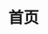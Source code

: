 ---
home: true
layout: BlogHome
icon: home
title: 首页
# 只能使用绝对路径
# heroImage: /assets/images/a.png
heroText: 阿Q的博客
heroFullScreen: true
tagline: 碌碌谋生，谋其所爱。
projects:
  - icon: project
    name: 项目名称
    desc: 项目详细描述
    link: https://你的项目链接

  # - icon: link
  #   name: 链接名称
  #   desc: 链接详细描述
  #   link: https://链接地址

  # - icon: book
  #   name: 书籍名称
  #   desc: 书籍详细描述
  #   link: https://你的书籍链接

  # - icon: article
  #   name: 文章名称
  #   desc: 文章详细描述
  #   link: https://你的文章链接

  # - icon: friend
  #   name: 伙伴名称
  #   desc: 伙伴详细介绍
  #   link: https://你的伙伴链接

  # - icon: https://theme-hope-assets.vuejs.press/logo.svg
  #   name: 自定义项目
  #   desc: 自定义详细介绍
  #   link: https://你的自定义链接

footer: ICP备1800AAAAA号-1
---